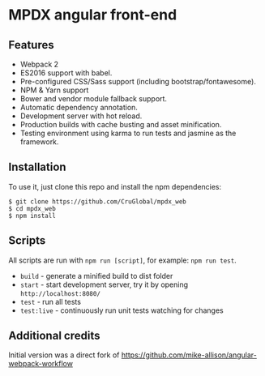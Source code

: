 # MPDX angular front-end

## Features

* Webpack 2
* ES2016 support with babel.
* Pre-configured CSS/Sass support (including bootstrap/fontawesome).
* NPM & Yarn support
* Bower and vendor module fallback support.
* Automatic dependency annotation.
* Development server with hot reload.
* Production builds with cache busting and asset minification.
* Testing environment using karma to run tests and jasmine as the framework.

## Installation

To use it, just clone this repo and install the npm dependencies:

```shell
$ git clone https://github.com/CruGlobal/mpdx_web
$ cd mpdx_web
$ npm install
```

## Scripts

All scripts are run with `npm run [script]`, for example: `npm run test`.

* `build` - generate a minified build to dist folder
* `start` - start development server, try it by opening `http://localhost:8080/`
* `test` - run all tests
* `test:live` - continuously run unit tests watching for changes

## Additional credits
Initial version was a direct fork of https://github.com/mike-allison/angular-webpack-workflow